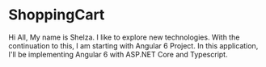 # ShoppingCart

Hi All,
My name is Shelza.  I like to explore new technologies. With the continuation to this, I am starting with Angular 6 Project. 
In this application, I'll be implementing Angular 6 with ASP.NET Core and Typescript.

